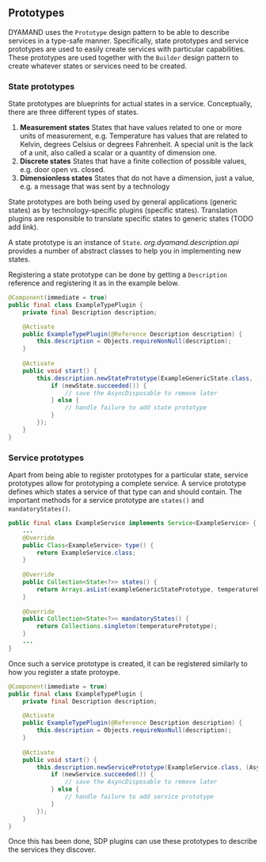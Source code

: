 ## Prototypes

DYAMAND uses the ```Prototype``` design pattern to be able to describe services in a type-safe manner. Specifically, state prototypes and service prototypes are used to easily create services with particular capabilities. These prototypes are used together with the ```Builder``` design pattern to create whatever states or services need to be created.

### State prototypes

State prototypes are blueprints for actual states in a service. Conceptually, there are three different types of states.

1. **Measurement states** States that have values related to one or more units of measurement, e.g. Temperature has values that are related to Kelvin, degrees Celsius or degrees Fahrenheit. A special unit is the lack of a unit, also called a scalar or a quantity of dimension one.
1. **Discrete states** States that have a finite collection of possible values, e.g. door open vs. closed.
1. **Dimensionless states** States that do not have a dimension, just a value, e.g. a message that was sent by a technology

State prototypes are both being used by general applications (generic states) as by technology-specific plugins (specific states). Translation plugins are responsible to translate specific states to generic states (TODO add link).

A state prototype is an instance of ```State```. _org.dyamand.description.api_ provides a number of abstract classes to help you in implementing new states.

Registering a state prototype can be done by getting a ```Description``` reference and registering it as in the example below.
```java
@Component(immediate = true)
public final class ExampleTypePlugin {
	private final Description description;

	@Activate
	public ExampleTypePlugin(@Reference Description description) {
		this.description = Objects.requireNonNull(description);
	}
	
	@Activate
	public void start() {
		this.description.newStatePrototype(ExampleGenericState.class, (AsyncResult<AsyncDisposable> newState) -> {
			if (newState.succeeded()) {
				// save the AsyncDisposable to remove later
			} else {
				// handle failure to add state prototype
			}
		});
	}
}
```

### Service prototypes

Apart from being able to register prototypes for a particular state, service prototypes allow for prototyping a complete service. A service prototype defines which states a service of that type can and should contain. The important methods for a service prototype are ```states()``` and ```mandatoryStates()```.

```java
public final class ExampleService implements Service<ExampleService> {
	...
	@Override
	public Class<ExampleService> type() {
		return ExampleService.class;
	}
	
	@Override
	public Collection<State<?>> states() {
		return Arrays.asList(exampleGenericStatePrototype, temperaturePrototype);
	}
	
	@Override
	public Collection<State<?>> mandatoryStates() {
		return Collections.singleton(temperaturePrototype);
	}
	...
}
```

Once such a service prototype is created, it can be registered similarly to how you register a state protoype. 

```java
@Component(immediate = true)
public final class ExampleTypePlugin {
	private final Description description;

	@Activate
	public ExampleTypePlugin(@Reference Description description) {
		this.description = Objects.requireNonNull(description);
	}
	
	@Activate
	public void start() {
		this.description.newServicePrototype(ExampleService.class, (AsyncResult<AsyncDisposable> newService) -> {
			if (newService.succeeded()) {
				// save the AsyncDisposable to remove later
			} else {
				// handle failure to add service prototype
			}
		});
	}
}
```

Once this has been done, SDP plugins can use these prototypes to describe the services they discover.

